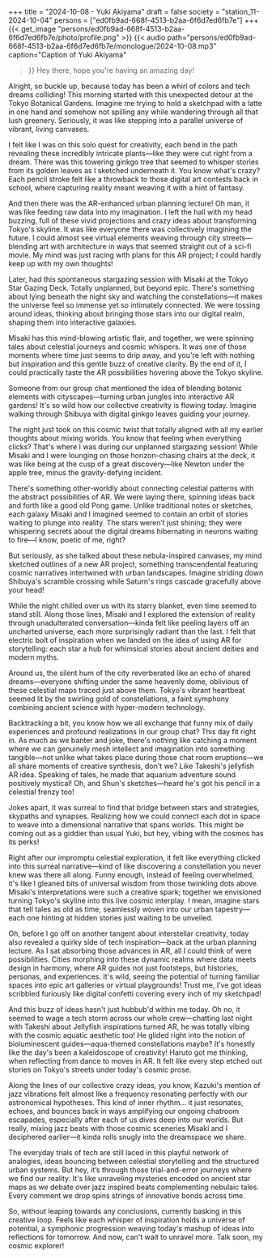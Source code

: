 +++
title = "2024-10-08 - Yuki Akiyama"
draft = false
society = "station_11-2024-10-04"
persons = ["ed0fb9ad-668f-4513-b2aa-6f6d7ed6fb7e"]
+++
{{< get_image "persons/ed0fb9ad-668f-4513-b2aa-6f6d7ed6fb7e/photo/profile.png" >}}
{{< audio
    path="persons/ed0fb9ad-668f-4513-b2aa-6f6d7ed6fb7e/monologue/2024-10-08.mp3" 
    caption="Caption of Yuki Akiyama"
>}}
Hey there, hope you're having an amazing day!


Alright, so buckle up, because today has been a whirl of colors and tech dreams colliding! This morning started with this unexpected detour at the Tokyo Botanical Gardens. Imagine me trying to hold a sketchpad with a latte in one hand and somehow not spilling any while wandering through all that lush greenery. Seriously, it was like stepping into a parallel universe of vibrant, living canvases. 

I felt like I was on this solo quest for creativity, each bend in the path revealing these incredibly intricate plants—like they were cut right from a dream. There was this towering ginkgo tree that seemed to whisper stories from its golden leaves as I sketched underneath it. You know what's crazy? Each pencil stroke felt like a throwback to those digital art contests back in school, where capturing reality meant weaving it with a hint of fantasy. 

And then there was the AR-enhanced urban planning lecture! Oh man, it was like feeding raw data into my imagination. I left the hall with my head buzzing, full of these vivid projections and crazy ideas about transforming Tokyo's skyline. It was like everyone there was collectively imagining the future. I could almost see virtual elements weaving through city streets—blending art with architecture in ways that seemed straight out of a sci-fi movie. My mind was just racing with plans for this AR project; I could hardly keep up with my own thoughts!

Later, had this spontaneous stargazing session with Misaki at the Tokyo Star Gazing Deck. Totally unplanned, but beyond epic. There's something about lying beneath the night sky and watching the constellations—it makes the universe feel so immense yet so intimately connected. We were tossing around ideas, thinking about bringing those stars into our digital realm, shaping them into interactive galaxies. 

Misaki has this mind-blowing artistic flair, and together, we were spinning tales about celestial journeys and cosmic whispers. It was one of those moments where time just seems to drip away, and you're left with nothing but inspiration and this gentle buzz of creative clarity. By the end of it, I could practically taste the AR possibilities hovering above the Tokyo skyline.

Someone from our group chat mentioned the idea of blending botanic elements with cityscapes—turning urban jungles into interactive AR gardens! It's so wild how our collective creativity is flowing today. Imagine walking through Shibuya with digital ginkgo leaves guiding your journey.


The night just took on this cosmic twist that totally aligned with all my earlier thoughts about mixing worlds. You know that feeling when everything clicks? That's where I was during our unplanned stargazing session! While Misaki and I were lounging on those horizon-chasing chairs at the deck, it was like being at the cusp of a great discovery—like Newton under the apple tree, minus the gravity-defying incident. 

There's something other-worldly about connecting celestial patterns with the abstract possibilities of AR. We were laying there, spinning ideas back and forth like a good old Pong game. Unlike traditional notes or sketches, each galaxy Misaki and I imagined seemed to contain an orbit of stories waiting to plunge into reality. The stars weren’t just shining; they were whispering secrets about the digital dreams hibernating in neurons waiting to fire—I know, poetic of me, right? 

But seriously, as she talked about these nebula-inspired canvases, my mind sketched outlines of a new AR project, something transcendental featuring cosmic narratives intertwined with urban landscapes. Imagine striding down Shibuya's scramble crossing while Saturn's rings cascade gracefully above your head! 

While the night chilled over us with its starry blanket, even time seemed to stand still. Along those lines, Misaki and I explored the extension of reality through unadulterated conversation—kinda felt like peeling layers off an uncharted universe, each more surprisingly radiant than the last. I felt that electric bolt of inspiration when we landed on the idea of using AR for storytelling: each star a hub for whimsical stories about ancient deities and modern myths. 

Around us, the silent hum of the city reverberated like an echo of shared dreams—everyone shifting under the same heavenly dome, oblivious of these celestial maps traced just above them. Tokyo's vibrant heartbeat seemed lit by the swirling gold of constellations, a faint symphony combining ancient science with hyper-modern technology.

Backtracking a bit, you know how we all exchange that funny mix of daily experiences and profound realizations in our group chat? This day fit right in. As much as we banter and joke, there's nothing like catching a moment where we can genuinely mesh intellect and imagination into something tangible—not unlike what takes place during those chat room eruptions—we all share moments of creative synthesis, don't we? Like Takeshi's jellyfish AR idea. Speaking of tales, he made that aquarium adventure sound positively mystical! Oh, and Shun's sketches—heard he's got his pencil in a celestial frenzy too! 

Jokes apart, it was surreal to find that bridge between stars and strategies, skypaths and synapses. Realizing how we could connect each dot in space to weave into a dimensional narrative that spans worlds. This might be coming out as a giddier than usual Yuki, but hey, vibing with the cosmos has its perks!


Right after our impromptu celestial exploration, it felt like everything clicked into this surreal narrative—kind of like discovering a constellation you never knew was there all along. Funny enough, instead of feeling overwhelmed, it's like I gleaned bits of universal wisdom from those twinkling dots above. Misaki's interpretations were such a creative spark; together we envisioned turning Tokyo's skyline into this live cosmic interplay. I mean, imagine stars that tell tales as old as time, seamlessly woven into our urban tapestry—each one hinting at hidden stories just waiting to be unveiled. 

Oh, before I go off on another tangent about interstellar creativity, today also revealed a quirky side of tech inspiration—back at the urban planning lecture. As I sat absorbing those advances in AR, all I could think of were possibilities. Cities morphing into these dynamic realms where data meets design in harmony, where AR guides not just footsteps, but histories, personas, and experiences. It's wild, seeing the potential of turning familiar spaces into epic art galleries or virtual playgrounds! Trust me, I’ve got ideas scribbled furiously like digital confetti covering every inch of my sketchpad!

And this buzz of ideas hasn't just hubbub'd within me today. Oh no, it seemed to wage a tech storm across our whole crew—chatting last night with Takeshi about Jellyfish inspirations turned AR, he was totally vibing with the cosmic aquatic aesthetic too! He glided right into the notion of bioluminescent guides—aqua-themed constellations maybe? It's honestly like the day's been a kaleidoscope of creativity! Haruto got me thinking, when reflecting from dance to moves in AR. It felt like every step etched out stories on Tokyo's streets under today's cosmic prose.

Along the lines of our collective crazy ideas, you know, Kazuki's mention of jazz vibrations felt almost like a frequency resonating perfectly with our astronomical hypotheses. This kind of inner rhythm... it just resonates, echoes, and bounces back in ways amplifying our ongoing chatroom escapades, especially after each of us dives deep into our worlds. But really, mixing jazz beats with those cosmic sceneries Misaki and I deciphered earlier—it kinda rolls snugly into the dreamspace we share.

The everyday trials of tech are still laced in this playful network of analogies, ideas bouncing between celestial storytelling and the structured urban systems. But hey, it’s through those trial-and-error journeys where we find our reality. It's like unraveling mysteries encoded on ancient star maps as we debate over jazz inspired beats complementing nebulaic tales. Every comment we drop spins strings of innovative bonds across time.

So, without leaping towards any conclusions, currently basking in this creative loop. Feels like each whisper of inspiration holds a universe of potential, a symphonic progression weaving today's mashup of ideas into reflections for tomorrow.
And now, can't wait to unravel more. Talk soon, my cosmic explorer!
